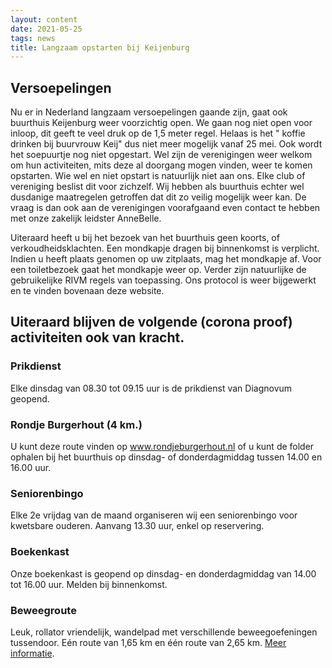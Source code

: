 ```yaml
---
layout: content
date: 2021-05-25
tags: news
title: Langzaam opstarten bij Keijenburg
---
```

## Versoepelingen
Nu er in Nederland langzaam versoepelingen gaande zijn, gaat ook buurthuis Keijenburg weer voorzichtig open.
We gaan nog niet open voor inloop, dit geeft te veel druk op de 1,5 meter regel. Helaas is het " koffie drinken bij buurvrouw Keij" dus niet meer mogelijk vanaf 25 mei. Ook wordt het soepuurtje nog niet opgestart.
Wel zijn de verenigingen weer welkom om hun activiteiten, mits deze al doorgang mogen vinden, weer te komen opstarten.
Wie wel en niet opstart is natuurlijk niet aan ons. Elke club of vereniging beslist dit voor zichzelf. Wij hebben als buurthuis echter wel dusdanige maatregelen getroffen dat dit zo veilig mogelijk weer kan.
De vraag is dan ook aan de verenigingen voorafgaand even contact te hebben met onze zakelijk leidster AnneBelle.

Uiteraard heeft u bij het bezoek van het buurthuis geen koorts, of verkoudheidsklachten. 
Een mondkapje dragen bij binnenkomst is verplicht. Indien u heeft plaats genomen op uw zitplaats, mag het mondkapje af. 
Voor een toiletbezoek gaat het mondkapje weer op. Verder zijn natuurlijke de gebruikelijke RIVM regels van toepassing.
Ons protocol is weer bijgewerkt en te vinden bovenaan deze website. 

## Uiteraard blijven de volgende (corona proof) activiteiten ook van kracht.

### Prikdienst
Elke dinsdag van 08.30 tot 09.15 uur is de prikdienst van Diagnovum geopend.

### Rondje Burgerhout (4 km.)
U kunt deze route vinden op www.rondjeburgerhout.nl of u kunt de folder ophalen bij het buurthuis op dinsdag- of donderdagmiddag tussen 14.00 en 16.00 uur.

### Seniorenbingo
Elke 2e vrijdag van de maand organiseren wij een seniorenbingo voor kwetsbare ouderen. Aanvang 13.30 uur, enkel op reservering.

### Boekenkast
Onze boekenkast is geopend op dinsdag- en donderdagmiddag van 14.00 tot 16.00 uur. Melden bij binnenkomst.

### Beweegroute
Leuk, rollator vriendelijk, wandelpad met verschillende beweegoefeningen tussendoor. Eén route van 1,65 km en één route van 2,65 km. <a href="{{ '/' | 'url'}}lib/files/beweegroute.pdf">Meer informatie</a>.


 


